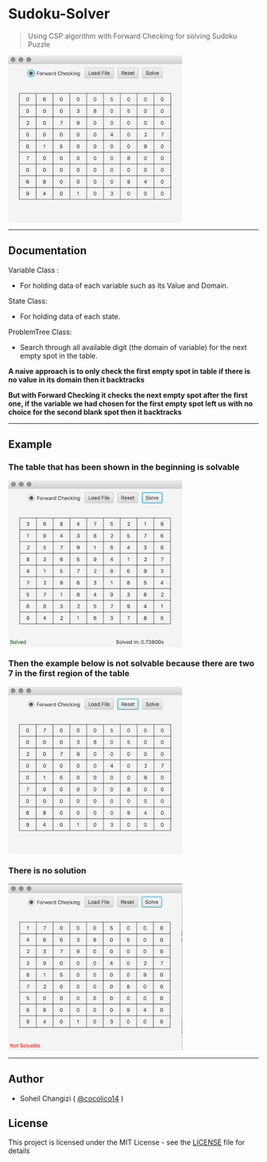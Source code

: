 # Sudoku-Solver
> Using CSP algorithm with Forward Checking for solving Sudoku Puzzle

<img src="./assets/overview.png" width="350" align="middle">

<hr />

## Documentation

  Variable Class :
  
  - For holding data of each variable such as its Value and Domain.

  State Class:
  
  - For holding data of each state.
  
  ProblemTree Class:
  
  - Search through all available digit (the domain of variable) for the next empty spot in the table.
  
  
  **A naive approach is to only check the first empty spot in table if there is no value in its domain then it backtracks**
  
  **But with Forward Checking it checks the next empty spot after the first one, if the variable we had chosen for the first empty spot left us with no choice for the second blank spot then it backtracks**
  
<hr />

## Example

### The table that has been shown in the beginning is solvable ###

<img src="./assets/solved.png" width="350" align="middle">

### Then the example below is not solvable because there are two 7 in the first region of the table ###

<img src="./assets/unsolvable.png" width="350" align="middle">

### There is no solution ###

<img src="./assets/notsolved.png" width="350" align="middle">


<hr />

## Author

  - Soheil Changizi ( [@cocolico14](https://github.com/cocolico14) )


## License

This project is licensed under the MIT License - see the [LICENSE](./LICENSE) file for details

